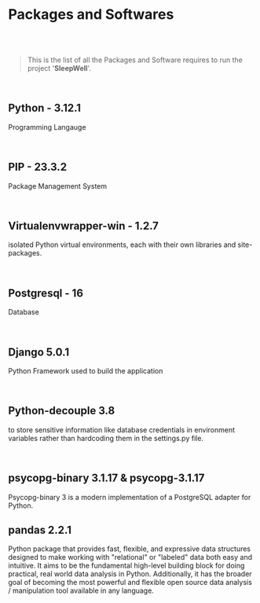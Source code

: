 # Packages and Softwares

<br>
<br>

> This is the list of all the Packages and Software requires to run the project '**SleepWell**'.

<br>


## Python - 3.12.1

Programming Langauge

<br>

## PIP - 23.3.2
Package Management System

<br>

## Virtualenvwrapper-win - 1.2.7
isolated Python virtual environments, each with their own libraries and site-packages.

<br>

## Postgresql - 16
Database

<br>

## Django 5.0.1
Python Framework used to build the application

<br>

## Python-decouple 3.8
to store sensitive information like database credentials in environment variables rather than hardcoding them in the settings.py file.

<br>

## psycopg-binary 3.1.17 & psycopg-3.1.17
 Psycopg-binary 3 is a modern implementation of a PostgreSQL adapter for Python.

## pandas 2.2.1
Python package that provides fast, flexible, and expressive data structures designed to make working with "relational" or "labeled" data both easy and intuitive. It aims to be the fundamental high-level building block for doing practical, real world data analysis in Python. Additionally, it has the broader goal of becoming the most powerful and flexible open source data analysis / manipulation tool available in any language. 